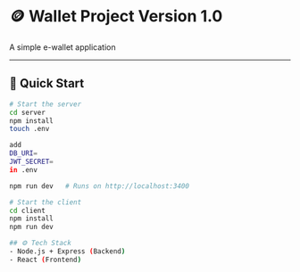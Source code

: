 # 🪙 Wallet Project Version 1.0

A simple e-wallet application

---

## 🔧 Quick Start

```bash
# Start the server
cd server
npm install
touch .env

add 
DB_URI=
JWT_SECRET=
in .env

npm run dev   # Runs on http://localhost:3400

# Start the client
cd client
npm install
npm run dev  

## ⚙️ Tech Stack
- Node.js + Express (Backend)
- React (Frontend)

